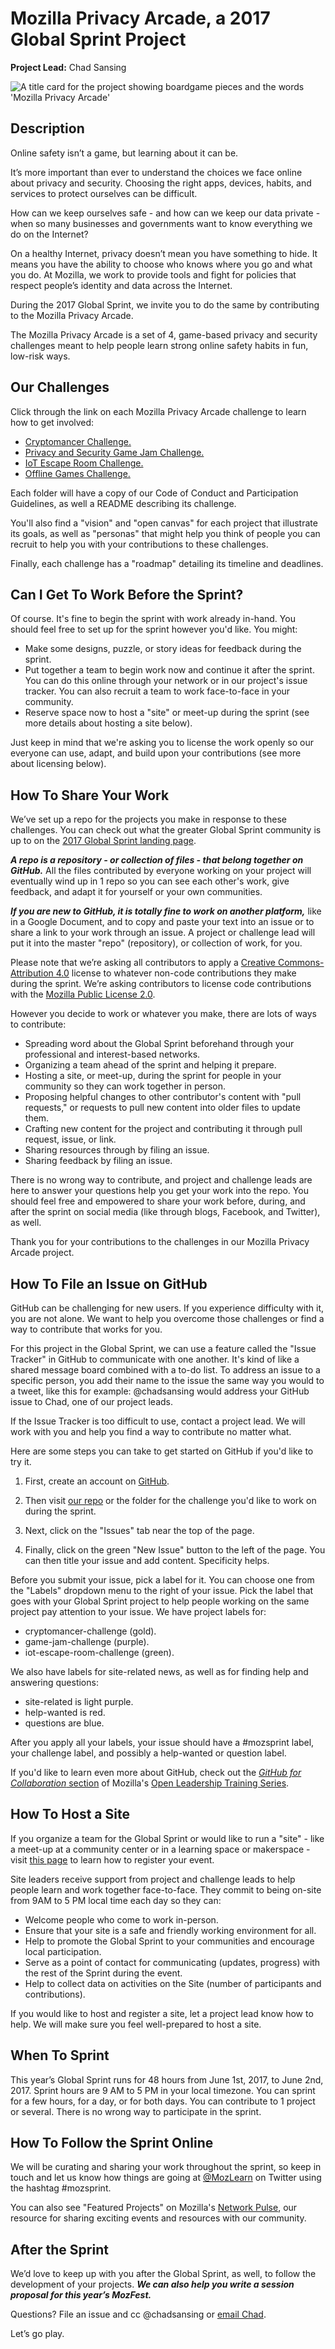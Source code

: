 # Mozilla Privacy Arcade, a 2017 Global Sprint Project

**Project Lead:** Chad Sansing

![A title card for the project showing boardgame pieces and the words 'Mozilla Privacy Arcade'](images/mozilla-privacy-arcade-1.png)

## Description

Online safety isn’t a game, but learning about it can be.

It’s more important than ever to understand the choices we face online about privacy and security. Choosing the right apps, devices, habits, and services to protect ourselves can be difficult.

How can we keep ourselves safe - and how can we keep our data private - when so many businesses and governments want to know everything we do on the Internet?

On a healthy Internet, privacy doesn’t mean you have something to hide. It means you have the ability to choose who knows where you go and what you do. At Mozilla, we work to provide tools and fight for policies that respect people’s identity and data across the Internet. 

During the 2017 Global Sprint, we invite you to do the same by contributing to the Mozilla Privacy Arcade. 

The Mozilla Privacy Arcade is a set of 4, game-based privacy and security challenges meant to help people learn strong online safety habits in fun, low-risk ways.

## Our Challenges

Click through the link on each Mozilla Privacy Arcade challenge to learn how to get involved:

- [Cryptomancer Challenge.](/cryptomancer-challenge/)
- [Privacy and Security Game Jam Challenge.](/game-jam-challenge/)
- [IoT Escape Room Challenge.](/iot-escape-room-challenge/)
- [Offline Games Challenge.](/offline-games-challenge/)

Each folder will have a copy of our Code of Conduct and Participation Guidelines, as well a README describing its challenge.

You'll also find a "vision" and "open canvas" for each project that illustrate its goals, as well as "personas" that might help you think of people you can recruit to help you with your contributions to these challenges.

Finally, each challenge has a "roadmap" detailing its timeline and deadlines.

## Can I Get To Work Before the Sprint?

Of course. It's fine to begin the sprint with work already in-hand. You should feel free to set up for the sprint however you'd like. You might:

- Make some designs, puzzle, or story ideas for feedback during the sprint.
- Put together a team to begin work now and continue it after the sprint. You can do this online through your network or in our project's issue tracker. You can also recruit a team to work face-to-face in your community.
- Reserve space now to host a "site" or meet-up during the sprint (see more details about hosting a site below).

Just keep in mind that we're asking you to license the work openly so our everyone can use, adapt, and build upon your contributions (see more about licensing below). 

## How To Share Your Work

We’ve set up a repo for the projects you make in response to these challenges. You can check out what the greater Global Sprint community is up to on the [2017 Global Sprint landing page](https://mozilla.github.io/global-sprint/). 

***A repo is a repository - or collection of files - that belong together on GitHub.*** All the files contributed by everyone working on your project will eventually wind up in 1 repo so you can see each other's work, give feedback, and adapt it for yourself or your own communities.

***If you are new to GitHub, it is totally fine to work on another platform,*** like in a Google Document, and to copy and paste your text into an issue or to share a link to your work through an issue. A project or challenge lead will put it into the master "repo" (repository), or collection of work, for you.

Please note that we’re asking all contributors to apply a [Creative Commons-Attribution 4.0](https://creativecommons.org/licenses/by/4.0/) license to whatever non-code contributions they make during the sprint. We’re asking contributors to license code contributions with the [Mozilla Public License 2.0](https://www.mozilla.org/en-US/MPL/2.0/).

However you decide to work or whatever you make, there are lots of ways to contribute:

- Spreading word about the Global Sprint beforehand through your professional and interest-based networks.
- Organizing a team ahead of the sprint and helping it prepare.
- Hosting a site, or meet-up, during the sprint for people in your community so they can work together in person.
- Proposing helpful changes to other contributor's content with "pull requests," or requests to pull new content into older files to update them.
- Crafting new content for the project and contributing it through pull request, issue, or link.
- Sharing resources through by filing an issue.
- Sharing feedback by filing an issue.

There is no wrong way to contribute, and project and challenge leads are here to answer your questions help you get your work into the repo. You should feel free and empowered to share your work before, during, and after the sprint on social media (like through blogs, Facebook, and Twitter), as well.

Thank you for your contributions to the challenges in our Mozilla Privacy Arcade project.

## How To File an Issue on GitHub

GitHub can be challenging for new users. If you experience difficulty with it, you are not alone. We want to help you overcome those challenges or find a way to contribute that works for you.

For this project in the Global Sprint, we can use a feature called the "Issue Tracker" in GitHub to communicate with one another. It's kind of like a shared message board combined with a to-do list. To address an issue to a specific person, you add their name to the issue the same way you would to a tweet, like this for example: @chadsansing would address your GitHub issue to Chad, one of our project leads.

If the Issue Tracker is too difficult to use, contact a project lead. We will work with you and help you find a way to contribute no matter what.

Here are some steps you can take to get started on GitHub if you'd like to try it.

1. First, create an account on [GitHub](https://github.com).

2. Then visit [our repo](https://github.com/mozillafoundation/mozilla-privacy-arcade) or the folder for the challenge you'd like to work on during the sprint.

3. Next, click on the "Issues" tab near the top of the page.

4. Finally, click on the green "New Issue" button to the left of the page. You can then title your issue and add content. Specificity helps.

Before you submit your issue, pick a label for it. You can choose one from the "Labels" dropdown menu to the right of your issue. Pick the label that goes with your Global Sprint project to help people working on the same project pay attention to your issue. We have project labels for:

- cryptomancer-challenge (gold).
- game-jam-challenge (purple).
- iot-escape-room-challenge (green).

We also have labels for site-related news, as well as for finding help and answering questions:

- site-related is light purple.
- help-wanted is red.
- questions are blue.

After you apply all your labels, your issue should have a #mozsprint label, your challenge label, and possibly a help-wanted or question label.

If you'd like to learn even more about GitHub, check out the [*GitHub for Collaboration* section](https://mozilla.github.io/open-leadership-training-series/articles/github-for-collaboration/) of Mozilla's [Open Leadership Training Series](https://mozilla.github.io/open-leadership-training-series/articles/github-for-collaboration/).

## How To Host a Site

If you organize a team for the Global Sprint or would like to run a "site" - like a meet-up at a community center or in a learning space or makerspace - visit [this page](https://mozilla.github.io/global-sprint/site-hosts/) to learn how to register your event.

Site leaders receive support from project and challenge leads to help people learn and work together face-to-face. They commit to being on-site from 9AM to 5 PM local time each day so they can:

- Welcome people who come to work in-person.
- Ensure that your site is a safe and friendly working environment for all.
- Help to promote the Global Sprint to your communities and encourage local participation.
- Serve as a point of contact for communicating (updates, progress) with the rest of the Sprint during the event.
- Help to collect data on activities on the Site (number of participants and contributions).

If you would like to host and register a site, let a project lead know how to help. We will make sure you feel well-prepared to host a site.

## When To Sprint

This year’s Global Sprint runs for 48 hours from June 1st, 2017, to June 2nd, 2017. Sprint hours are 9 AM to 5 PM in your local timezone. You can sprint for a few hours, for a day, or for both days. You can contribute to 1 project or several. There is no wrong way to participate in the sprint.

## How To Follow the Sprint Online

We will be curating and sharing your work throughout the sprint, so keep in touch and let us know how things are going at [@MozLearn](https://twitter.com/mozlearn) on Twitter using the hashtag #mozsprint. 

You can also see "Featured Projects" on Mozilla's [Network Pulse](https://www.mozillapulse.org/featured), our resource for sharing exciting events and resources with our community.

## After the Sprint

We’d love to keep up with you after the Global Sprint, as well, to follow the development of your projects. ***We can also help you write a session proposal for this year’s MozFest.***

Questions? File an issue and cc @chadsansing or [email Chad](mailto:chad@mozillafoundation.org).

Let’s go play.
